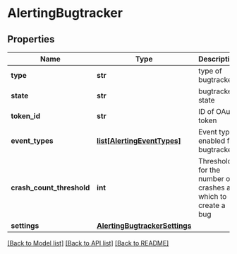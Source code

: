 # AlertingBugtracker

## Properties
Name | Type | Description | Notes
------------ | ------------- | ------------- | -------------
**type** | **str** | type of bugtracker | [optional] 
**state** | **str** | bugtracker state | [optional] 
**token_id** | **str** | ID of OAuth token | [optional] 
**event_types** | [**list[AlertingEventTypes]**](AlertingEventTypes.md) | Event types enabled for bugtracker | [optional] 
**crash_count_threshold** | **int** | Threshold for the number of crashes at which to create a bug | [optional] 
**settings** | [**AlertingBugtrackerSettings**](AlertingBugtrackerSettings.md) |  | [optional] 

[[Back to Model list]](../README.md#documentation-for-models) [[Back to API list]](../README.md#documentation-for-api-endpoints) [[Back to README]](../README.md)

